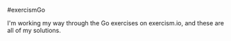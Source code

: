 #exercismGo

I'm working my way through the Go exercises on exercism.io, and these
are all of my solutions.